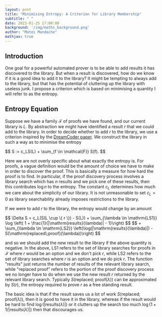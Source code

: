 ```yaml
---
layout: post
title: "Minimising Entropy: A Criterion for Library Membership"
subtitle: " "
date: 2023-01-25 17:00:00
background: '/img/maths_background.png'
author: "Matei Mandache"
mathjax: true
---
```


## Introduction

One goal for a powerful automated prover is to be able to add results it has discovered to the library. But when a result is discovered, how do we know if it is a good idea to add it to the library? It might be tempting to always add to the library, but that has the potential of cluttering up the library with useless junk. I propose a criterion which is based on minimising a quantity I will refer to as the entropy.

## Entropy Equation

Suppose we have a family $\mathcal{F}$ of proofs we have found, and our current library is $L$. By abstraction we might have identified a result $r$ that we could add to the library. In order to decide whether to add $r$ to the library, we use a criterion inspired by the <a href=https://arxiv.org/abs/2006.08381>DreamCoder paper</a>. We construct the library in such a way as to minimise the entropy

<p>
  $$ S := c_LS(L) + \sum_{f \in \mathcal{F}} S(f). $$
</p>

Here we are not overly specific about what exactly the entropy is. For proofs, a vague definition would be the amount of choice we have to make in order to discover the proof. This is basically a measure for how hard the proof is to find. In particular, if the proof discovery process involves a library search which has $n$ results and we pick one of these results, then this contributes $\log n$ to the entropy. The constant $c_L$ determines how much we care about the simplicity of our library. It is not unreasonable to set $c_L = 0$ as library searchability already imposes restrictions to the library.

If we were to add $r$ to the library, the entropy would change by an amount

<p>
  $$ \Delta S = c_L(S(L \cup \{ r \}) - S(L)) + \sum_{\lambda \in \mathrm{LS1}} \log \left( 1 + \frac{1}{|\mathrm{results}(\lambda)| - 1}\right) $$
  $$ + \sum_{\lambda \in \mathrm{LS2}} \left(\log(|\mathrm{results}(\lambda)|) - S(\mathrm{replaced\;proof}(\lambda))\right) $$
</p>

and so we should add the new result to the library if the above quantity is negative. In the above, $\mathrm{LS1}$ refers to the set of library searches for proofs in $\mathcal{F}$ where $r$ would be an option and we don't pick $r$, while $\mathrm{LS2}$ refers to the set of library searches where $r$ is an option and we do pick $r$. The function "results" just returns the number of results of the relevant library search, while "replaced proof" refers to the portion of the proof discovery process we no longer have to do when we use the new result $r$ returned by the relevant library search. Typically $S(\mathrm{replaced; \;proof}(\lambda))$ can be approximated by $S(r)$, the entropy required to prove $r$ as a free standing result.

The basic idea is that if the result saves us a lot of work $S(\mathrm{replaced; \;proof}(\lambda))$, then it is good to have it in the library, whereas if the result would be hard to find $\log(|\mathrm{results}(\lambda)|)$ or it clutters up the search too much $\log(1 + 1/|\mathrm{results}(\lambda)|)$ then that discourages us.
